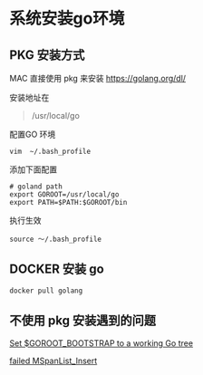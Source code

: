 

# 系统安装go环境

## PKG 安装方式

MAC 直接使用 pkg 来安装
<https://golang.org/dl/>

安装地址在
> /usr/local/go

配置GO 环境

```shell script
vim  ~/.bash_profile
```

添加下面配置

```shell script
# goland path
export GOROOT=/usr/local/go
export PATH=$PATH:$GOROOT/bin
```

执行生效
```shell script
source ～/.bash_profile
```
## DOCKER 安装 go

```shell script
docker pull golang
```


## 不使用 pkg 安装遇到的问题

[Set $GOROOT_BOOTSTRAP to a working Go tree ](https://blog.csdn.net/qq_15437667/article/details/59776840)

[failed MSpanList_Insert](https://studygolang.com/topics/4132)


